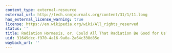 ```yaml
---
content_type: external-resource
external_url: http://tech.snmjournals.org/content/31/1/11.long
has_external_license_warning: true
license: https://en.wikipedia.org/wiki/All_rights_reserved
status: ''
title: Radiation Hormesis, or, Could All That Radiation Be Good for Us?
uid: 31649dcc-f970-4a16-9a0a-2a64c338d85e
wayback_url: ''
---
```

